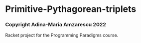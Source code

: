 # Primitive-Pythagorean-triplets
### Copyright Adina-Maria Amzarescu 2022

Racket project for the Programming Paradigms course. 





